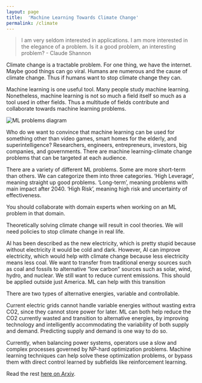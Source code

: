 ```yaml
---
layout: page
title:  'Machine Learning Towards Climate Change'
permalink: /climate
---
```

>I am very seldom interested in applications. I am more interested in the elegance of a problem. Is it a good problem, an interesting problem? - Claude Shannon

Climate change is a tractable problem. For one thing, we have the internet. Maybe good things can go viral. Humans are numerous and the cause of climate change. Thus if humans want to stop climate change they can.

Machine learning is one useful tool. Many people study machine learning. Nonetheless, machine learning is not so much a field itself so much as a tool used in other fields. Thus a multitude of fields contribute and collaborate towards machine learning problems.

![ML problems diagram](../assets/MLProblems.png)

Who do we want to convince that machine learning can be used for something other than video games, smart homes for the elderly, and superintelligence? Researchers, engineers, entrepreneurs, investors, big companies, and governments. There are machine learning-climate change problems that can be targeted at each audience.

There are a variety of different ML problems. Some are more short-term than others. We can categorize them into three categories. ‘High Leverage’, meaning straight up good problems. ‘Long-term’, meaning problems with main impact after 2040. ‘High Risk’, meaning high risk and uncertainty of effectiveness.

You should collaborate with domain experts when working on an ML problem in that domain. 

Theoretically solving climate change will result in cool theories. We will need policies to stop climate change in real life.

AI has been described as the new electricity, which is pretty stupid because without electricity it would be cold and dark. However, AI can improve electricity, which would help with climate change because less electricity means less coal. We want to transfer from traditional energy sources such as coal and fossils to alternative “low carbon” sources such as solar, wind, hydro, and nuclear. We still want to reduce current emissions. This should be applied outside just America. ML can help with this transition

There are two types of alternative energies, variable and controllable.

Current electric grids cannot handle variable energies without wasting extra CO2, since they cannot store power for later. ML can both help reduce the CO2 currently wasted and transition to alternative energies, by improving technology and intelligently accommodating the variability of both supply and demand. Predicting supply and demand is one way to do so.

Currently, when balancing power systems, operators use a slow and complex processes governed by NP-hard optimization problems. Machine learning techniques can help solve these optimization problems, or bypass them with direct control learned by subfields like reinforcement learning.

Read the rest [here on Arxiv](https://arxiv.org/pdf/1906.05433.pdf).